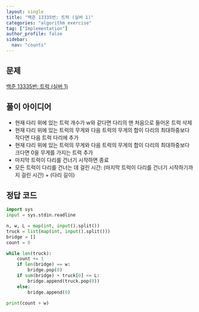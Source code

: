 ```yaml
---
layout: single
title: "백준 13335번: 트럭 (실버 1)"
categories: "algorithm_exercise"
tag: ["Implementation"]
author_profile: false
sidebar:
  nav: "counts"
---
```


## 문제

[백준 13335번: 트럭 (실버 1)](https://www.acmicpc.net/problem/13335)

## 풀이 아이디어

- 현재 다리 위에 있는 트럭 개수가 w와 같다면 다리의 맨 처음으로 들어온 트럭 삭제
- 현재 다리 위에 있는 트럭의 무게와 다음 트럭의 무게의 합이 다리의 최대하중보다 작다면 다음 트럭 다리에 추가
- 현재 다리 위에 있는 트럭의 무게와 다음 트럭의 무게의 합이 다리의 최대하중보다 크다면 0을 무게를 가지는 트럭 추가
- 마지막 트럭이 다리를 건너기 시작하면 종료
- 모든 트럭이 다리를 건너는 데 걸린 시간: (마지막 트럭이 다리를 건너기 시작하기까지 걸린 시간) + (다리 길이)

## 정답 코드

```python
import sys
input = sys.stdin.readline

n, w, L = map(int, input().split())
truck = list(map(int, input().split()))
bridge = []
count = 0

while len(truck):
    count += 1
    if len(bridge) == w:
        bridge.pop(0)
    if sum(bridge) + truck[0] <= L:
        bridge.append(truck.pop(0))
    else:
        bridge.append(0)

print(count + w)
```
